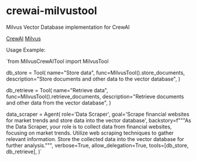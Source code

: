 # crewai-milvustool
Milvus Vector Database implementation for CrewAI

[CrewAI](https://github.com/joaomdmoura/crewAI)
[Milvus](https://milvus.io/)

Usage Example:

`from MilvusCrewAITool import MilvusTool

db_store = Tool(
    name="Store data",
    func=MilvusTool().store_documents,
    description="Store documents and other data to the vector database",
)

db_retrieve = Tool(
    name="Retrieve data",
    func=MilvusTool().retrieve_documents,
    description="Retrieve documents and other data from the vector database",
)

data_scraper = Agent(
    role='Data Scraper',
    goal='Scrape financial websites for market trends and store data into the vector database',
    backstory=f"""As the Data Scraper, your role is to collect data from financial websites,
    focusing on market trends. Utilize web scraping techniques to gather relevant information.
    Store the collected data into the vector database for further analysis.""",
    verbose=True,
    allow_delegation=True,
    tools=[db_store, db_retrieve],
)`